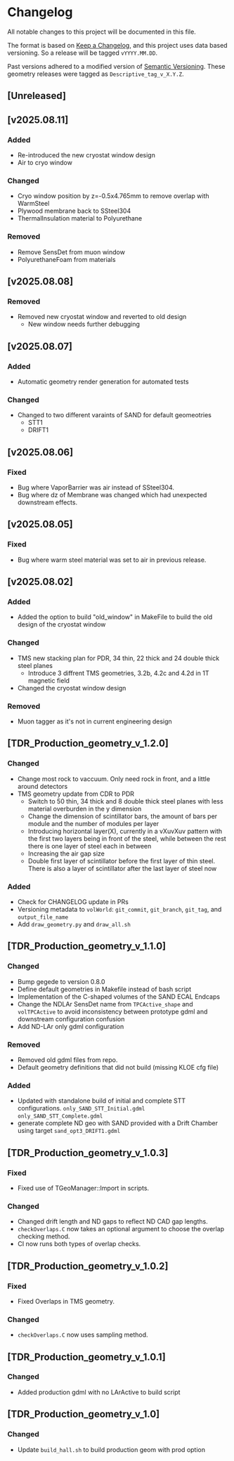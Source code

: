# Changelog

All notable changes to this project will be documented in this file.

The format is based on [Keep a Changelog](https://keepachangelog.com/en/1.0.0/),
and this project uses data based versioning. So a release will be tagged `vYYYY.MM.DD`.

Past versions adhered to a modified version of [Semantic Versioning](https://semver.org/spec/v2.0.0.html).
These geometry releases were tagged as `Descriptive_tag_v_X.Y.Z`.

## [Unreleased]

## [v2025.08.11]

### Added

- Re-introduced the new cryostat window design
- Air to cryo window

### Changed

- Cryo window position by z=-0.5x4.765mm to remove overlap with WarmSteel
- Plywood membrane back to SSteel304
- ThermalInsulation material to Polyurethane

### Removed

- Remove SensDet from muon window
- PolyurethaneFoam from materials

## [v2025.08.08]

### Removed

- Removed new cryostat window and reverted to old design
  - New window needs further debugging

## [v2025.08.07]

### Added

- Automatic geometry render generation for automated tests

### Changed

- Changed to two different varaints of SAND for default geomeotries
  - STT1
  - DRIFT1

## [v2025.08.06]

### Fixed

- Bug where VaporBarrier was air instead of SSteel304.
- Bug where dz of Membrane was changed which had unexpected downstream effects.

## [v2025.08.05]

### Fixed

- Bug where warm steel material was set to air in previous release.

## [v2025.08.02]

### Added

- Added the option to build "old_window" in MakeFile to build the old design of the cryostat window

### Changed

- TMS new stacking plan for  PDR, 34 thin, 22 thick and 24 double thick steel planes
  - Introduce 3 diffrent TMS geometries, 3.2b, 4.2c and 4.2d in 1T magnetic field
- Changed the cryostat window design

### Removed

- Muon tagger as it's not in current engineering design

## [TDR_Production_geometry_v_1.2.0]

### Changed

- Change most rock to vaccuum. Only need rock in front, and a little around detectors
- TMS geometry update from CDR to PDR
  - Switch to 50 thin, 34 thick and 8 double thick steel planes with less material overburden in the y dimension
  - Change the dimension of scintillator bars, the amount of bars per module and the number of modules per layer
  - Introducing horizontal layer(X), currently in a vXuvXuv pattern with the first two layers being in front of the steel, while between the rest there is one layer of steel each in between
  - Increasing the air gap size
  - Double first layer of scintillator before the first layer of thin steel. There is also a layer of scintillator after the last layer of steel now

### Added

- Check for CHANGELOG update in PRs
- Versioning metadata to `volWorld`: `git_commit`, `git_branch`, `git_tag`, and `output_file_name`
- Add `draw_geometry.py` and `draw_all.sh`

## [TDR_Production_geometry_v_1.1.0]

### Changed

- Bump gegede to version 0.8.0
- Define default geometries in Makefile instead of bash script
- Implementation of the C-shaped volumes of the SAND ECAL Endcaps
- Change the NDLAr SensDet name from `TPCActive_shape` and `volTPCActive` to avoid inconsistency between prototype gdml and downstream configuration confusion
- Add ND-LAr only gdml configuration

### Removed

- Removed old gdml files from repo.
- Default geometry definitions that did not build (missing KLOE cfg file)

### Added
- Updated with standalone build of initial and complete STT configurations. `only_SAND_STT_Initial.gdml` `only_SAND_STT_Complete.gdml`
- generate complete ND geo with SAND provided with a Drift Chamber using target `sand_opt3_DRIFT1.gdml`

## [TDR_Production_geometry_v_1.0.3]

### Fixed

- Fixed use of TGeoManager::Import in scripts.

### Changed

- Changed drift length and ND gaps to reflect ND CAD gap lengths.
- `checkOverlaps.C` now takes an optional argument to choose the overlap checking method.
- CI now runs both types of overlap checks.

## [TDR_Production_geometry_v_1.0.2]

### Fixed

- Fixed Overlaps in TMS geometry.

### Changed
- `checkOverlaps.C` now uses sampling method.

## [TDR_Production_geometry_v_1.0.1]

### Changed

- Added production gdml with no LArActive to build script

## [TDR_Production_geometry_v_1.0]

### Changed

- Update `build_hall.sh` to build production geom with prod option
